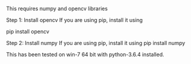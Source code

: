 This requires numpy and opencv libraries

Step 1: Install opencv
If you are using pip, install it using 

pip install opencv
    

Step 2: Install numpy
If you are using pip, install it using 
pip install numpy
    
This has been tested on win-7 64 bit with python-3.6.4 installed.


